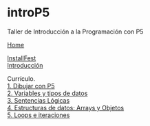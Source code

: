 # introP5
Taller de Introducción a la Programación con P5

[Home](https://github.com/pingaprogramadoras/introP5/wiki)

[InstallFest](https://github.com/pingaprogramadoras/introP5/wiki/InstallFest)  
[Introducción](https://github.com/pingaprogramadoras/introP5/wiki/Introducci%C3%B3n)

Currículo.  
[1. Dibujar con P5](https://github.com/pingaprogramadoras/introP5/wiki/Dibujar-con-P5)  
[2. Variables y tipos de datos](https://github.com/pingaprogramadoras/introP5/wiki/Variables-y-tipos-de-datos)  
[3. Sentencias Lógicas](https://github.com/pingaprogramadoras/introP5/wiki/Sentencias-l%C3%B3gicas)  
[4. Estructuras de datos: Arrays y Objetos](https://github.com/pingaprogramadoras/introP5/wiki/Estructuras-de-datos:-Arrays-y-Objetos)  
[5. Loops e iteraciones](https://github.com/pingaprogramadoras/introP5/wiki/Loops-e-iteraciones)  

